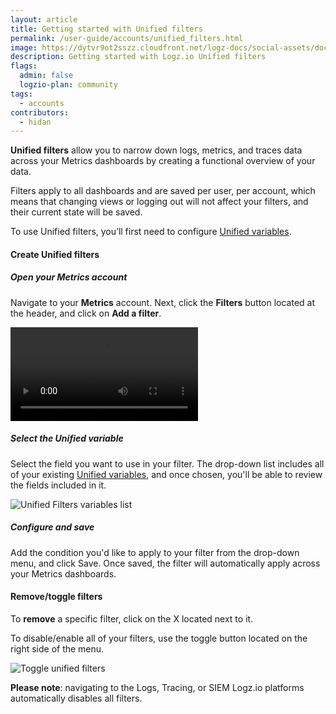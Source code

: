 ```yaml
---
layout: article
title: Getting started with Unified filters
permalink: /user-guide/accounts/unified_filters.html
image: https://dytvr9ot2sszz.cloudfront.net/logz-docs/social-assets/docs-social.jpg
description: Getting started with Logz.io Unified filters
flags:
  admin: false
  logzio-plan: community
tags:
  - accounts
contributors:
  - hidan
---
```


**Unified filters** allow you to narrow down logs, metrics, and traces data across your Metrics dashboards by creating a functional overview of your data.

Filters apply to all dashboards and are saved per user, per account, which means that changing views or logging out will not affect your filters, and their current state will be saved.

<p class="info-box note">To use Unified filters, you’ll first need to configure <a href="https://docs.logz.io/user-guide/accounts/unified_variables.html" target="_blank">Unified variables</a>.</p>

#### Create Unified filters

<div class="tasklist">

##### Open your Metrics account

Navigate to your **Metrics** account. Next, click the **Filters** button located at the header, and click on **Add a filter**.

<video autoplay loop>
  <source src="https://dytvr9ot2sszz.cloudfront.net/logz-docs/Infrastructure-monitoring/unified-filters-menu.mp4" type="video/mp4" />
  </video>

##### Select the Unified variable

Select the field you want to use in your filter. The drop-down list includes all of your existing [Unified variables](https://docs.logz.io/user-guide/accounts/unified_variables.html), and once chosen, you'll be able to review the fields included in it.

![Unified Filters variables list](https://dytvr9ot2sszz.cloudfront.net/logz-docs/Infrastructure-monitoring/uf-fields.png)

##### Configure and save

Add the condition you'd like to apply to your filter from the drop-down menu, and click Save. Once saved, the filter will automatically apply across your Metrics dashboards.


</div>


#### Remove/toggle filters

To **remove** a specific filter, click on the X located next to it. 

To disable/enable all of your filters, use the toggle button located on the right side of the menu.

![Toggle unified filters](https://dytvr9ot2sszz.cloudfront.net/logz-docs/Infrastructure-monitoring/toggle-filters.gif)

**Please note**: navigating to the Logs, Tracing, or SIEM Logz.io platforms automatically disables all filters.